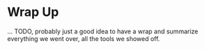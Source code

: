# Wrap Up

... TODO, probably just a good idea to have a wrap and summarize everything we went over, all the tools we showed off.